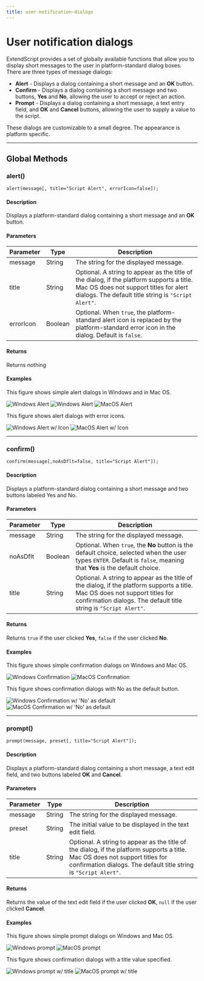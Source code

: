 ```yaml
---
title: user-notification-dialogs
---
```


# User notification dialogs

ExtendScript provides a set of globally available functions that allow you to display short messages to the user in platform-standard dialog boxes. There are three types of message dialogs:

- **Alert** - Displays a dialog containing a short message and an **OK** button.
- **Confirm** - Displays a dialog containing a short message and two buttons, **Yes** and **No**, allowing the user to accept or reject an action.
- **Prompt** - Displays a dialog containing a short message, a text entry field, and **OK** and **Cancel** buttons, allowing the user to supply a value to the script.

These dialogs are customizable to a small degree. The appearance is platform specific.

---

## Global Methods

### alert()

`alert(message[, title="Script Alert", errorIcon=false]);`

#### Description

Displays a platform-standard dialog containing a short message and an **OK** button.

#### Parameters

| Parameter |  Type   |                                                                                        Description                                                                                         |
| --------- | ------- | ------------------------------------------------------------------------------------------------------------------------------------------------------------------------------------------ |
| message   | String  | The string for the displayed message.                                                                                                                                                      |
| title     | String  | Optional. A string to appear as the title of the dialog, if the platform supports a title. Mac OS does not support titles for alert dialogs. The default title string is `"Script Alert"`. |
| errorIcon | Boolean | Optional. When `true`, the platform-standard alert icon is replaced by the platform-standard error icon in the dialog. Default is `false`.                                                 |

#### Returns

Returns nothing

#### Examples

This figure shows simple alert dialogs in Windows and in Mac OS.

![Windows Alert](./_static/08_extendscript-tools_user-notification-dialogs_alert_win1.jpg)
![Windows Alert](./_static/08_extendscript-tools_user-notification-dialogs_alert_win2.jpg)
![MacOS Alert](./_static/08_extendscript-tools_user-notification-dialogs_alert_macos.jpg)

This figure shows alert dialogs with error icons.

![Windows Alert w/ Icon](./_static/08_extendscript-tools_user-notification-dialogs_alert_win-icon.jpg)
![MacOS Alert w/ Icon](./_static/08_extendscript-tools_user-notification-dialogs_alert_macos-icon.jpg)

---

### confirm()

`confirm(message[,noAsDflt=false, title="Script Alert"]);`

#### Description

Displays a platform-standard dialog containing a short message and two buttons labeled Yes and No.

#### Parameters

| Parameter |  Type   |                                                                                            Description                                                                                            |
| --------- | ------- | ------------------------------------------------------------------------------------------------------------------------------------------------------------------------------------------------- |
| message   | String  | The string for the displayed message.                                                                                                                                                             |
| noAsDflt  | Boolean | Optional. When `true`, the **No** button is the default choice, selected when the user types `ENTER`. Default is `false`, meaning that **Yes** is the default choice.                             |
| title     | String  | Optional. A string to appear as the title of the dialog, if the platform supports a title. Mac OS does not support titles for confirmation dialogs. The default title string is `"Script Alert"`. |

#### Returns

Returns `true` if the user clicked **Yes**, `false` if the user clicked **No**.

#### Examples

This figure shows simple confirmation dialogs on Windows and Mac OS.

![Windows Confirmation](./_static/08_extendscript-tools_user-notification-dialogs_confirmation_win.jpg)
![MacOS Confirmation](./_static/08_extendscript-tools_user-notification-dialogs_confirmation_macos.jpg)

This figure shows confirmation dialogs with No as the default button.

![Windows Confirmation w/ 'No' as default](./_static/08_extendscript-tools_user-notification-dialogs_confirmation_win-no-default.jpg)
![MacOS Confirmation w/ 'No' as default](./_static/08_extendscript-tools_user-notification-dialogs_confirmation_macos-no-default.jpg)

---

### prompt()

`prompt(message, preset[, title="Script Alert"]);`

#### Description

Displays a platform-standard dialog containing a short message, a text edit field, and two buttons labeled **OK** and **Cancel**.

#### Parameters

| Parameter |  Type  |                                                                                            Description                                                                                            |
| --------- | ------ | ------------------------------------------------------------------------------------------------------------------------------------------------------------------------------------------------- |
| message   | String | The string for the displayed message.                                                                                                                                                             |
| preset    | String | The initial value to be displayed in the text edit field.                                                                                                                                         |
| title     | String | Optional. A string to appear as the title of the dialog, if the platform supports a title. Mac OS does not support titles for confirmation dialogs. The default title string is `"Script Alert"`. |

#### Returns

Returns the value of the text edit field if the user clicked **OK**, `null` if the user clicked **Cancel**.

#### Examples

This figure shows simple prompt dialogs on Windows and Mac OS.

![Windows prompt](./_static/08_extendscript-tools_user-notification-dialogs_prompt_win.jpg)
![MacOS prompt](./_static/08_extendscript-tools_user-notification-dialogs_prompt_macos.jpg)

This figure shows confirmation dialogs with a title value specified.

![Windows prompt w/ title](./_static/08_extendscript-tools_user-notification-dialogs_prompt_win-title.jpg)
![MacOS prompt w/ title](./_static/08_extendscript-tools_user-notification-dialogs_prompt_macos-title.jpg)
